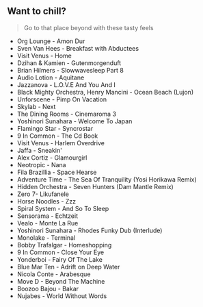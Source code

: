 Want to chill? 
-------------------------------------------------------------
> Go to that place beyond with these tasty feels
- Org Lounge - Amon Dur
- Sven Van Hees - Breakfast with Abductees
- Visit Venus - Home
- Dzihan & Kamien - Gutenmorgenduft
- Brian Hilmers - Slowwavesleep Part 8
- Audio Lotion - Aquitane
- Jazzanova - L.O.V.E And You And I
- Black Mighty Orchestra, Henry Mancini - Ocean Beach (Lujon)
- Unforscene - Pimp On Vacation
- Skylab - Next
- The Dining Rooms - Cinemaroma 3
- Yoshinori Sunahara - Welcome To Japan
- Flamingo Star - Syncrostar
- 9 In Common - The Cd Book
- Visit Venus - Harlem Overdrive
- Jaffa - Sneakin'
- Alex Cortiz - Glamourgirl
- Neotropic - Nana
- Fila Brazillia - Space Hearse
- Adventure Time - The Sea Of Tranquility (Yosi Horikawa Remix)
- Hidden Orchestra - Seven Hunters (Dam Mantle Remix)
- Zero 7- Likufanele
- Horse Noodles - Zzz
- Spiral System - And So To Sleep
- Sensorama - Echtzeit
- Vealo - Monte La Rue
- Yoshinori Sunahara - Rhodes Funky Dub (Interlude)
- Monolake - Terminal
- Bobby Trafalgar - Homeshopping
- 9 In Common - Close Your Eye
- Yonderboi - Fairy Of The Lake
- Blue Mar Ten - Adrift on Deep Water
- Nicola Conte - Arabesque
- Move D - Beyond The Machine
- Boozoo Bajou - Bakar
- Nujabes - World Without Words
